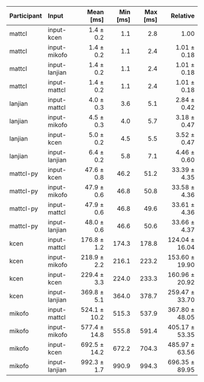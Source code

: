 | Participant | Input | Mean [ms] | Min [ms] | Max [ms] | Relative |
|:---|:---|---:|---:|---:|---:|
| mattcl | input-kcen | 1.4 ± 0.2 | 1.1 | 2.8 | 1.00 |
| mattcl | input-mikofo | 1.4 ± 0.2 | 1.1 | 2.4 | 1.01 ± 0.18 |
| mattcl | input-lanjian | 1.4 ± 0.2 | 1.1 | 2.4 | 1.01 ± 0.18 |
| mattcl | input-mattcl | 1.4 ± 0.2 | 1.1 | 2.4 | 1.01 ± 0.18 |
| lanjian | input-mattcl | 4.0 ± 0.3 | 3.6 | 5.1 | 2.84 ± 0.42 |
| lanjian | input-mikofo | 4.5 ± 0.3 | 4.0 | 5.7 | 3.18 ± 0.47 |
| lanjian | input-kcen | 5.0 ± 0.2 | 4.5 | 5.5 | 3.52 ± 0.47 |
| lanjian | input-lanjian | 6.4 ± 0.2 | 5.8 | 7.1 | 4.46 ± 0.60 |
| mattcl-py | input-kcen | 47.6 ± 0.8 | 46.2 | 51.2 | 33.39 ± 4.35 |
| mattcl-py | input-mikofo | 47.9 ± 0.6 | 46.8 | 50.8 | 33.58 ± 4.36 |
| mattcl-py | input-mattcl | 47.9 ± 0.6 | 46.8 | 49.6 | 33.61 ± 4.36 |
| mattcl-py | input-lanjian | 48.0 ± 0.6 | 46.6 | 50.6 | 33.66 ± 4.37 |
| kcen | input-mattcl | 176.8 ± 1.2 | 174.3 | 178.8 | 124.04 ± 16.04 |
| kcen | input-mikofo | 218.9 ± 2.2 | 216.1 | 223.2 | 153.60 ± 19.90 |
| kcen | input-kcen | 229.4 ± 3.3 | 224.0 | 233.3 | 160.96 ± 20.92 |
| kcen | input-lanjian | 369.8 ± 5.1 | 364.0 | 378.7 | 259.47 ± 33.70 |
| mikofo | input-mattcl | 524.1 ± 10.2 | 515.3 | 537.9 | 367.80 ± 48.05 |
| mikofo | input-mikofo | 577.4 ± 14.8 | 555.8 | 591.4 | 405.17 ± 53.35 |
| mikofo | input-kcen | 692.5 ± 14.2 | 672.2 | 704.3 | 485.97 ± 63.56 |
| mikofo | input-lanjian | 992.3 ± 1.7 | 990.9 | 994.3 | 696.35 ± 89.95 |
